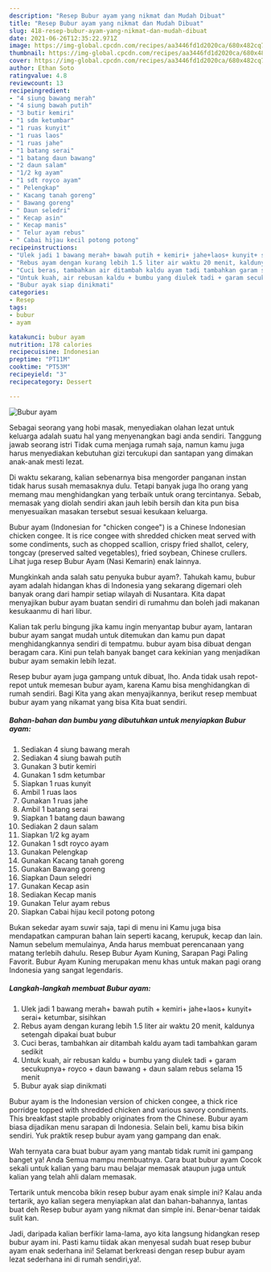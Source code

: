 ```yaml
---
description: "Resep Bubur ayam yang nikmat dan Mudah Dibuat"
title: "Resep Bubur ayam yang nikmat dan Mudah Dibuat"
slug: 418-resep-bubur-ayam-yang-nikmat-dan-mudah-dibuat
date: 2021-06-26T12:35:22.971Z
image: https://img-global.cpcdn.com/recipes/aa3446fd1d2020ca/680x482cq70/bubur-ayam-foto-resep-utama.jpg
thumbnail: https://img-global.cpcdn.com/recipes/aa3446fd1d2020ca/680x482cq70/bubur-ayam-foto-resep-utama.jpg
cover: https://img-global.cpcdn.com/recipes/aa3446fd1d2020ca/680x482cq70/bubur-ayam-foto-resep-utama.jpg
author: Ethan Soto
ratingvalue: 4.8
reviewcount: 13
recipeingredient:
- "4 siung bawang merah"
- "4 siung bawah putih"
- "3 butir kemiri"
- "1 sdm ketumbar"
- "1 ruas kunyit"
- "1 ruas laos"
- "1 ruas jahe"
- "1 batang serai"
- "1 batang daun bawang"
- "2 daun salam"
- "1/2 kg ayam"
- "1 sdt royco ayam"
- " Pelengkap"
- " Kacang tanah goreng"
- " Bawang goreng"
- " Daun seledri"
- " Kecap asin"
- " Kecap manis"
- " Telur ayam rebus"
- " Cabai hijau kecil potong potong"
recipeinstructions:
- "Ulek jadi 1 bawang merah+ bawah putih + kemiri+ jahe+laos+ kunyit+ serai+ ketumbar, sisihkan"
- "Rebus ayam dengan kurang lebih 1.5 liter air waktu 20 menit, kaldunya setengah dipakai buat bubur"
- "Cuci beras, tambahkan air ditambah kaldu ayam tadi tambahkan garam sedikit"
- "Untuk kuah, air rebusan kaldu + bumbu yang diulek tadi + garam secukupnya+ royco + daun bawang + daun salam rebus selama 15 menit"
- "Bubur ayak siap dinikmati"
categories:
- Resep
tags:
- bubur
- ayam

katakunci: bubur ayam 
nutrition: 178 calories
recipecuisine: Indonesian
preptime: "PT11M"
cooktime: "PT53M"
recipeyield: "3"
recipecategory: Dessert

---
```



![Bubur ayam](https://img-global.cpcdn.com/recipes/aa3446fd1d2020ca/680x482cq70/bubur-ayam-foto-resep-utama.jpg)

Sebagai seorang yang hobi masak, menyediakan olahan lezat untuk keluarga adalah suatu hal yang menyenangkan bagi anda sendiri. Tanggung jawab seorang istri Tidak cuma menjaga rumah saja, namun kamu juga harus menyediakan kebutuhan gizi tercukupi dan santapan yang dimakan anak-anak mesti lezat.

Di waktu  sekarang, kalian sebenarnya bisa mengorder panganan instan tidak harus susah memasaknya dulu. Tetapi banyak juga lho orang yang memang mau menghidangkan yang terbaik untuk orang tercintanya. Sebab, memasak yang diolah sendiri akan jauh lebih bersih dan kita pun bisa menyesuaikan masakan tersebut sesuai kesukaan keluarga. 

Bubur ayam (Indonesian for &#34;chicken congee&#34;) is a Chinese Indonesian chicken congee. It is rice congee with shredded chicken meat served with some condiments, such as chopped scallion, crispy fried shallot, celery, tongcay (preserved salted vegetables), fried soybean, Chinese crullers. Lihat juga resep Bubur Ayam (Nasi Kemarin) enak lainnya.

Mungkinkah anda salah satu penyuka bubur ayam?. Tahukah kamu, bubur ayam adalah hidangan khas di Indonesia yang sekarang digemari oleh banyak orang dari hampir setiap wilayah di Nusantara. Kita dapat menyajikan bubur ayam buatan sendiri di rumahmu dan boleh jadi makanan kesukaanmu di hari libur.

Kalian tak perlu bingung jika kamu ingin menyantap bubur ayam, lantaran bubur ayam sangat mudah untuk ditemukan dan kamu pun dapat menghidangkannya sendiri di tempatmu. bubur ayam bisa dibuat dengan beragam cara. Kini pun telah banyak banget cara kekinian yang menjadikan bubur ayam semakin lebih lezat.

Resep bubur ayam juga gampang untuk dibuat, lho. Anda tidak usah repot-repot untuk memesan bubur ayam, karena Kamu bisa menghidangkan di rumah sendiri. Bagi Kita yang akan menyajikannya, berikut resep membuat bubur ayam yang nikamat yang bisa Kita buat sendiri.

<!--inarticleads1-->

##### Bahan-bahan dan bumbu yang dibutuhkan untuk menyiapkan Bubur ayam:

1. Sediakan 4 siung bawang merah
1. Sediakan 4 siung bawah putih
1. Gunakan 3 butir kemiri
1. Gunakan 1 sdm ketumbar
1. Siapkan 1 ruas kunyit
1. Ambil 1 ruas laos
1. Gunakan 1 ruas jahe
1. Ambil 1 batang serai
1. Siapkan 1 batang daun bawang
1. Sediakan 2 daun salam
1. Siapkan 1/2 kg ayam
1. Gunakan 1 sdt royco ayam
1. Gunakan  Pelengkap
1. Gunakan  Kacang tanah goreng
1. Gunakan  Bawang goreng
1. Siapkan  Daun seledri
1. Gunakan  Kecap asin
1. Sediakan  Kecap manis
1. Gunakan  Telur ayam rebus
1. Siapkan  Cabai hijau kecil potong potong


Bukan sekedar ayam suwir saja, tapi di menu ini Kamu juga bisa mendapatkan campuran bahan lain seperti kacang, kerupuk, kecap dan lain. Namun sebelum memulainya, Anda harus membuat perencanaan yang matang terlebih dahulu. Resep Bubur Ayam Kuning, Sarapan Pagi Paling Favorit. Bubur Ayam Kuning merupakan menu khas untuk makan pagi orang Indonesia yang sangat legendaris. 

<!--inarticleads2-->

##### Langkah-langkah membuat Bubur ayam:

1. Ulek jadi 1 bawang merah+ bawah putih + kemiri+ jahe+laos+ kunyit+ serai+ ketumbar, sisihkan
1. Rebus ayam dengan kurang lebih 1.5 liter air waktu 20 menit, kaldunya setengah dipakai buat bubur
1. Cuci beras, tambahkan air ditambah kaldu ayam tadi tambahkan garam sedikit
1. Untuk kuah, air rebusan kaldu + bumbu yang diulek tadi + garam secukupnya+ royco + daun bawang + daun salam rebus selama 15 menit
1. Bubur ayak siap dinikmati


Bubur ayam is the Indonesian version of chicken congee, a thick rice porridge topped with shredded chicken and various savory condiments. This breakfast staple probably originates from the Chinese. Bubur ayam biasa dijadikan menu sarapan di Indonesia. Selain beli, kamu bisa bikin sendiri. Yuk praktik resep bubur ayam yang gampang dan enak. 

Wah ternyata cara buat bubur ayam yang mantab tidak rumit ini gampang banget ya! Anda Semua mampu membuatnya. Cara buat bubur ayam Cocok sekali untuk kalian yang baru mau belajar memasak ataupun juga untuk kalian yang telah ahli dalam memasak.

Tertarik untuk mencoba bikin resep bubur ayam enak simple ini? Kalau anda tertarik, ayo kalian segera menyiapkan alat dan bahan-bahannya, lantas buat deh Resep bubur ayam yang nikmat dan simple ini. Benar-benar taidak sulit kan. 

Jadi, daripada kalian berfikir lama-lama, ayo kita langsung hidangkan resep bubur ayam ini. Pasti kamu tiidak akan menyesal sudah buat resep bubur ayam enak sederhana ini! Selamat berkreasi dengan resep bubur ayam lezat sederhana ini di rumah sendiri,ya!.

